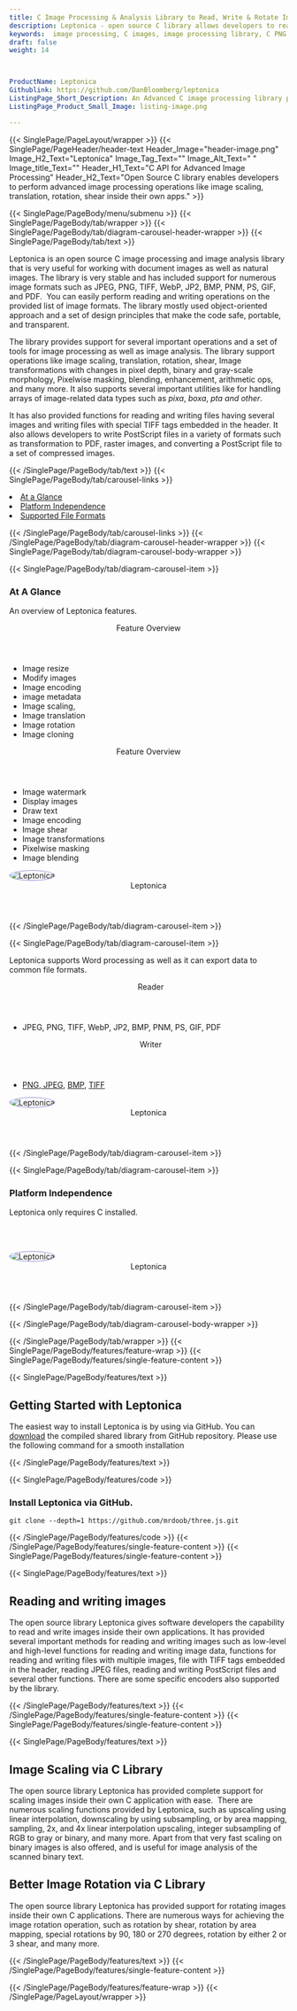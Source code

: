 ```yaml
---
title: C Image Processing & Analysis Library to Read, Write & Rotate Images
description: Leptonica - open source C library allows developers to read, write, scale, rotate & convert image formats like JPEG, PNG, TIFF, WebP, BMP, PNM, PS, GIF & PDF.
keywords:  image processing, C images, image processing library, C PNG API, C JPG, C image API, C Image creation, Modify images, Image filtering API, C  fade image , image filtering  API, image animation, 3d image  rendering, plasma effect, c Image Binarization, Display images, Transform images in C
draft: false
weight: 14



ProductName: Leptonica  
Githublink: https://github.com/DanBloomberg/leptonica
ListingPage_Short_Description: An Advanced C image processing library provided capability for generating, editing, manipulating, scaling, translation, rotation images formats like JPEG, PNG, TIFF, WebP, JP2, BMP, PNM, PS, GIF, and PDF with ease.
ListingPage_Product_Small_Image: listing-image.png 

---
```


{{< SinglePage/PageLayout/wrapper >}}
{{< SinglePage/PageHeader/header-text
Header_Image="header-image.png"
Image_H2_Text="Leptonica"
Image_Tag_Text=""
Image_Alt_Text=" "
Image_title_Text=""
Header_H1_Text="C API for Advanced Image Processing"
Header_H2_Text="Open Source C library enables developers to perform advanced image processing operations like image scaling, translation, rotation, shear inside their own apps." >}}

{{< SinglePage/PageBody/menu/submenu >}}
{{< SinglePage/PageBody/tab/wrapper >}}
{{< SinglePage/PageBody/tab/diagram-carousel-header-wrapper >}}
{{< SinglePage/PageBody/tab/text >}}



<p>Leptonica is an open source C image processing and image analysis library that is very useful for working with document images as well as natural images. The library is very stable and has included support for numerous image formats such as JPEG, PNG, TIFF, WebP, JP2, BMP, PNM, PS, GIF, and PDF.  You can easily perform reading and writing operations on the provided list of image formats. The library mostly used object-oriented approach and a set of design principles that make the code safe, portable, and transparent.</p>
<p>The library provides support for several important operations and a set of tools for image processing as well as image analysis. The library support operations like image scaling, translation, rotation, shear, Image transformations with changes in pixel depth, binary and gray-scale morphology, Pixelwise masking, blending, enhancement, arithmetic ops, and many more. It also supports several important utilities like for handling arrays of image-related data types such as <em>pixa</em>, <em>boxa</em>, <em>pta</em> <em>and</em> <em>other</em>.</p>
<p>It has also provided functions for reading and writing files having several images and writing files with special TIFF tags embedded in the header. It also allows developers to write PostScript files in a variety of formats such as transformation to PDF, raster images, and converting a PostScript file to a set of compressed images.</p>

{{< /SinglePage/PageBody/tab/text >}}
{{< SinglePage/PageBody/tab/carousel-links >}}

<li data-target="#diagramcarousel" data-slide-to="0"><a href="#">At a Glance</a></li>
<li data-target="#diagramcarousel" data-slide-to="2"><a href="#">Platform Independence</a></li>
<li data-target="#diagramcarousel" data-slide-to="1"><a class="activetab" href="#">Supported File Formats</a></li>


{{< /SinglePage/PageBody/tab/carousel-links >}}
{{< /SinglePage/PageBody/tab/diagram-carousel-header-wrapper >}}
{{< SinglePage/PageBody/tab/diagram-carousel-body-wrapper >}}

{{< SinglePage/PageBody/tab/diagram-carousel-item >}}
<h3>At A Glance</h3>
<p>An overview of Leptonica features.</p>
<div class="diagram1 d1-poi">
<div class="d1-row">
<div class="d1-col d1-left"><header>Feature Overview</header>
<ul>
<li>Image resize</li>
<li>Modify images</li>
<li>Image encoding</li>
<li>image metadata</li>
<li>Image scaling,</li>
<li>Image translation</li>
<li>Image rotation</li>
<li>Image cloning</li>
</ul>
</div>
<!--/left-->
<div class="d1-col d1-right"><header>Feature Overview</header>
<ul>
<li>Image watermark</li>
<li>Display images</li>
<li>Draw text</li>
<li>Image encoding</li>
<li>Image shear</li>
<li>Image transformations</li>
<li>Pixelwise masking</li>
<li>Image blending</li>
</ul>
</div>
<!--/right--></div>
<!--/row-->
<div class="d1-logo"><img style="border: 1px solid #9289d7; border-radius: 50%;" src='listing-image.png' alt="Leptonica"><header>Leptonica</header><footer><small></small></footer></div>
<!--/logo--></div>
<!--/diagram1-->
{{< /SinglePage/PageBody/tab/diagram-carousel-item >}}

{{< SinglePage/PageBody/tab/diagram-carousel-item >}}
<p>Leptonica supports Word processing as well as it can export data to common file formats.</p>
<div class="diagram1 d2  d1-poi">
<div class="d1-row">
<div class="d1-col d1-left"><header><i class="fa fa-arrows-v "> </i> Reader</header>
<ul>
<li>JPEG, PNG, TIFF, WebP, JP2, BMP, PNM, PS, GIF, PDF</li>
</ul>
</div>
<!--/left-->
<div class="d1-col d1-right"><header><i class="fa  fa-long-arrow-down"> </i> Writer</header>
<ul>
<li><a href="https://docs.fileformat.com/image/png/">PNG</a>,<a href="https://docs.fileformat.com/image/jpeg/"> JPEG</a>, <a href="https://docs.fileformat.com/image/bmp/">BMP</a>, <a href="https://docs.fileformat.com/image/tiff/">TIFF</a></li>
</ul>
</div>
<!--/right--></div>
<!--/row-->
<div class="d1-logo"><img style="border: 1px solid #9289d7; border-radius: 50%;" src='listing-image.png' alt="Leptonica"><header>Leptonica</header><footer><small></small></footer></div>
<!--/logo--></div>
<!--/diagram2-->
{{< /SinglePage/PageBody/tab/diagram-carousel-item >}}

{{< SinglePage/PageBody/tab/diagram-carousel-item >}}
<h3>Platform Independence</h3>
<p>Leptonica only requires C installed.</p>
<p> </p>
<div class="diagram1 d1-poi">
<div class="d1-row">
<div class="d1-col d1-left"> </div>
<div class="d1-col d1-right"><!-- <header><i class="fa fa-cubes"> &nbsp;</i></header>
    <ul>
    <li>Python 2.6 & above</li>
    </ul> --></div>
<!--/left--> <!--/right--></div>
<!--/row-->
<div class="d1-logo"><img style="border: 1px solid #9289d7; border-radius: 50%;" src='listing-image.png' alt="Leptonica"><header>Leptonica</header><footer><small></small></footer></div>
<!--/logo--></div>
<!--/diagram2 -->
{{< /SinglePage/PageBody/tab/diagram-carousel-item >}}

{{< /SinglePage/PageBody/tab/diagram-carousel-body-wrapper >}}

{{< /SinglePage/PageBody/tab/wrapper >}}
{{< SinglePage/PageBody/features/feature-wrap >}}
{{< SinglePage/PageBody/features/single-feature-content >}}

{{< SinglePage/PageBody/features/text >}}
<h2 class="h2title">Getting Started with Leptonica</h2>
<p>The easiest way to install Leptonica is by using via GitHub. You can <a href="https://github.com/DanBloomberg/leptonica/archive/master.zip">download</a> the compiled shared library from GitHub repository. Please use the following command for a smooth installation</p>
{{< /SinglePage/PageBody/features/text >}}

{{< SinglePage/PageBody/features/code >}}
<h3><strong>Install Leptonica via GitHub.</strong></h3>
<pre><code class="html">git clone --depth=1 https://github.com/mrdoob/three.js.git </code></pre>


{{< /SinglePage/PageBody/features/code >}}
{{< /SinglePage/PageBody/features/single-feature-content >}}
{{< SinglePage/PageBody/features/single-feature-content >}}

{{< SinglePage/PageBody/features/text >}}
<h2 class="h2title">Reading and writing images</h2>
<p>The open source library Leptonica gives software developers the capability to read and write images inside their own applications. It has provided several important methods for reading and writing images such as low-level and high-level functions for reading and writing image data, functions for reading and writing files with multiple images, file with TIFF tags embedded in the header, reading JPEG files, reading and writing PostScript files and several other functions. There are some specific encoders also supported by the library.</p>

{{< /SinglePage/PageBody/features/text >}}
{{< /SinglePage/PageBody/features/single-feature-content >}}
{{< SinglePage/PageBody/features/single-feature-content >}}

{{< SinglePage/PageBody/features/text >}}
<h2 class="h2title">Image Scaling via C Library</h2>
<p>The open source library Leptonica has provided complete support for scaling images inside their own C application with ease.  There are numerous scaling functions provided by Leptonica, such as upscaling using linear interpolation, downscaling by using subsampling, or by area mapping, sampling, 2x, and 4x linear interpolation upscaling, integer subsampling of RGB to gray or binary, and many more. Apart from that very fast scaling on binary images is also offered, and is useful for image analysis of the scanned binary text.</p>
<h2 class="h2title">Better Image Rotation via C Library</h2>
<p>The open source library Leptonica has provided support for rotating images inside their own C applications. There are numerous ways for achieving the image rotation operation, such as rotation by shear, rotation by area mapping, special rotations by 90, 180 or 270 degrees, rotation by either 2 or 3 shear, and many more.</p>


{{< /SinglePage/PageBody/features/text >}}
{{< /SinglePage/PageBody/features/single-feature-content >}}

{{< /SinglePage/PageBody/features/feature-wrap >}}
{{< /SinglePage/PageLayout/wrapper >}}